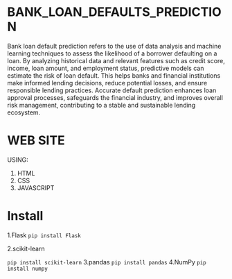 # BANK_LOAN_DEFAULTS_PREDICTION

Bank loan default prediction refers to the use of data analysis and machine learning techniques to assess the likelihood of a borrower defaulting on a loan. By analyzing historical data and relevant features such as credit score, income, loan amount, and employment status, predictive models can estimate the risk of loan default. This helps banks and financial institutions make informed lending decisions, reduce potential losses, and ensure responsible lending practices. Accurate default prediction enhances loan approval processes, safeguards the financial industry, and improves overall risk management, contributing to a stable and sustainable lending ecosystem.

# WEB SITE

USING:

1. HTML
2. CSS
3. JAVASCRIPT

# Install

1.Flask
```pip install Flask```

2.scikit-learn 

```pip install scikit-learn```
3.pandas
```pip install pandas```
4.NumPy
```pip install numpy```

